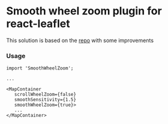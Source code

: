 # Smooth wheel zoom plugin for react-leaflet

This solution is based on the [repo](https://github.com/mutsuyuki/Leaflet.SmoothWheelZoom) with some improvements 

### Usage

```
import 'SmoothWheelZoom';

...

<MapContainer 
   scrollWheelZoom={false}
   smoothSensitivity={1.5}
   smoothWheelZoom={true}>
   ...
</MapContainer>             
```
